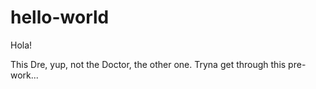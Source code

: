 # hello-world

Hola!

This Dre, yup, not the Doctor, the other one. Tryna get through this pre-work...

